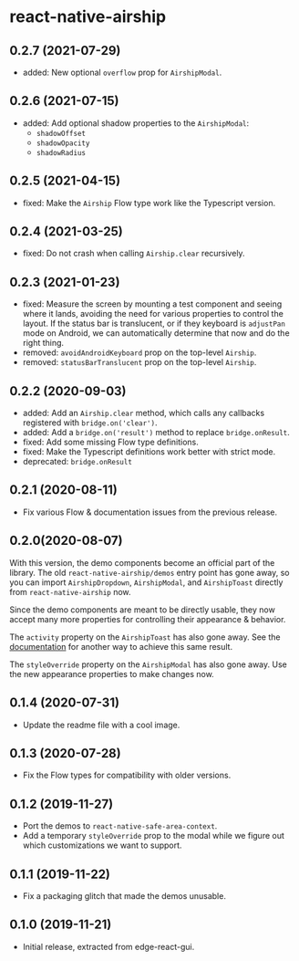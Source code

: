 # react-native-airship

## 0.2.7 (2021-07-29)

- added: New optional `overflow` prop for `AirshipModal`.

## 0.2.6 (2021-07-15)

- added: Add optional shadow properties to the `AirshipModal`:
  - `shadowOffset`
  - `shadowOpacity`
  - `shadowRadius`

## 0.2.5 (2021-04-15)

- fixed: Make the `Airship` Flow type work like the Typescript version.

## 0.2.4 (2021-03-25)

- fixed: Do not crash when calling `Airship.clear` recursively.

## 0.2.3 (2021-01-23)

- fixed: Measure the screen by mounting a test component and seeing where it lands, avoiding the need for various properties to control the layout. If the status bar is translucent, or if they keyboard is `adjustPan` mode on Android, we can automatically determine that now and do the right thing.
- removed: `avoidAndroidKeyboard` prop on the top-level `Airship`.
- removed: `statusBarTranslucent` prop on the top-level `Airship`.

## 0.2.2 (2020-09-03)

- added: Add an `Airship.clear` method, which calls any callbacks registered with `bridge.on('clear')`.
- added: Add a `bridge.on('result')` method to replace `bridge.onResult`.
- fixed: Add some missing Flow type definitions.
- fixed: Make the Typescript definitions work better with strict mode.
- deprecated: `bridge.onResult`

## 0.2.1 (2020-08-11)

- Fix various Flow & documentation issues from the previous release.

## 0.2.0(2020-08-07)

With this version, the demo components become an official part of the library. The old `react-native-airship/demos` entry point has gone away, so you can import `AirshipDropdown`, `AirshipModal`, and `AirshipToast` directly from `react-native-airship` now.

Since the demo components are meant to be directly usable, they now accept many more properties for controlling their appearance & behavior.

The `activity` property on the `AirshipToast` has also gone away. See the [documentation](./docs/toast.md) for another way to achieve this same result.

The `styleOverride` property on the `AirshipModal` has also gone away. Use the new appearance properties to make changes now.

## 0.1.4 (2020-07-31)

- Update the readme file with a cool image.

## 0.1.3 (2020-07-28)

- Fix the Flow types for compatibility with older versions.

## 0.1.2 (2019-11-27)

- Port the demos to `react-native-safe-area-context`.
- Add a temporary `styleOverride` prop to the modal while we figure out which customizations we want to support.

## 0.1.1 (2019-11-22)

- Fix a packaging glitch that made the demos unusable.

## 0.1.0 (2019-11-21)

- Initial release, extracted from edge-react-gui.
